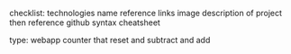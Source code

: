 checklist:
technologies
name
reference links
image
description of project then reference github syntax cheatsheet

type: webapp counter that reset and subtract and add
